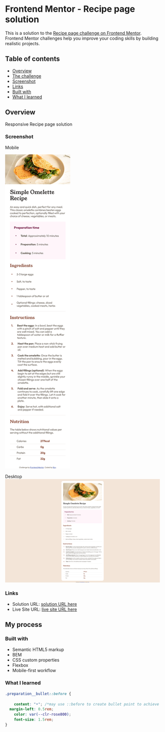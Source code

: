 # Frontend Mentor - Recipe page solution

This is a solution to the [Recipe page challenge on Frontend Mentor](https://www.frontendmentor.io/challenges/recipe-page-KiTsR8QQKm). Frontend Mentor challenges help you improve your coding skills by building realistic projects. 

## Table of contents

  - [Overview](#overview)
  - [The challenge](#the-challenge)
  - [Screenshot](#screenshot)
  - [Links](#links)
  - [Built with](#built-with)
  - [What I learned](#what-i-learned)



## Overview
Responsive Recipe page solution

### Screenshot
Mobile

![](./Screenshot%202025-01-01%20at%2014-45-39%20Frontend%20Mentor%20Recipe%20page%20mobile.png)

Desktop
![](./Screenshot%202025-01-01%20at%2016-15-23%20Frontend%20Mentor%20Recipe%20page%20desktop.png)



### Links

- Solution URL: [solution URL here](https://www.frontendmentor.io/solutions/responsive-recipe-page-solution-3i3VEdVc1O)
- Live Site URL: [live site URL here](https://frontend-mentor-recipe-page-rays4n.netlify.app)

## My process


### Built with

- Semantic HTML5 markup
- BEM
- CSS custom properties
- Flexbox
- Mobile-first workflow




### What I learned

```css
.preparation__bullet::before {

    content: "•"; /*may use ::before to create bullet point to achieve desired spacing*/
  margin-left: 0.5rem;
    color: var(--clr-rose800);
    font-size: 1.5rem;
}
```



